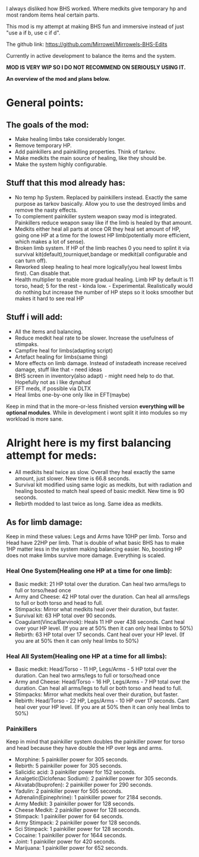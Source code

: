 I always disliked how BHS worked. Where medkits give temporary hp and most random items heal certain parts.

This mod is my attempt at making BHS fun and immersive instead of just "use a if b, use c if d".

The github link: https://github.com/Mirrowel/Mirrowels-BHS-Edits

Currently in active development to balance the items and the system.

**MOD IS VERY WIP SO I DO NOT RECOMMEND ON SERIOUSLY USING IT.**

**An overview of the mod and plans below.**
# General points:
## The goals of the mod:
  - Make healing limbs take considerably longer.
  - Remove temporary HP.
  - Add painkillers and painkilling properties. Think of tarkov.
  - Make medkits the main source of healing, like they should be.
  - Make the system highly configurable.

## **Stuff that this mod already has:**
  - No temp hp System. Replaced by painkillers instead. Exactly the same purpose as tarkov basically. Allow you to use the destroyed limbs and remove the nasty effects.
  - To complement painkiller system weapon sway mod is integrated. Painkillers reduce weapon sway like if the limb is healed by that amount.
  - Medkits either heal all parts at once OR they heal set amount of HP, going one HP at a time for the lowest HP limb(potentially more efficient, which makes a lot of sense).
  - Broken limb system. If HP of the limb reaches 0 you need to splint it via survival kit(default),tourniquet,bandage or medkit(all configurable and can turn off).
  - Reworked sleep healing to heal more logically(you heal lowest limbs first). Can disable that.
  - Health multiplier to enable more gradual healing. Limb HP by default is 11 torso, head; 5 for the rest - kinda low. - Experimental. Realistically would do nothing but increase the number of HP steps so it looks smoother but makes it hard to see real HP

## **Stuff i will add:**
  - All the items and balancing.
  - Reduce medkit heal rate to be slower. Increase the usefulness of stimpaks.
  - Campfire heal for limbs(adapting script)
  - Artefact healing for limbs(same thing)
  - More effects on limb damage. Instead of instadeath increase received damage, stuff like that - need ideas
  - BHS screen in inventory(also adapt) - might need help to do that. Hopefully not as i like dynahud
  - EFT meds, if possible via DLTX
  - Heal limbs one-by-one only like in EFT(maybe)

  Keep in mind that in the more-or-less finished version **everything will be optional modules**. While in development i wont split it into modules so my workload is more sane.



# Alright here is my first balancing attempt for meds:
- All medkits heal twice as slow. Overall they heal exactly the same amount, just slower. New time is 66.8 seconds.
- Survival kit modified using same logic as medkits, but with radiation and healing boosted to match heal speed of basic medkit. New time is 90 seconds.
 - Rebirth modded to last twice as long. Same idea as medkits.
## As for limb damage:
Keep in mind these values: Legs and Arms have 10HP per limb. Torso and Head have 22HP per limb. 
That is double of what basic BHS has to make 1HP matter less in the system making balancing easier.
No, boosting HP does not make limbs survive more damage. Everything is scaled.
### Heal One System(Healing one HP at a time for one limb):
- Basic medkit: 21 HP total over the duration. Can heal two arms/legs to full or torso/head once
- Army and Cheese: 42 HP total over the duration. Can heal all arms/legs to full or both torso and head to full.
- Stimpacks: Mirror what medkits heal over their duration, but faster.
- Survival kit: 63 HP total over 90 seconds.
- Coagulant(Vinca/Barvinok): Heals 11 HP over 438 seconds. Cant heal over your HP level. (If you are at 50% then it can only heal limbs to 50%)
- Rebirth: 63 HP total over 17 seconds. Cant heal over your HP level. (If you are at 50% then it can only heal limbs to 50%)
### Heal All System(Healing one HP at a time for all limbs):
- Basic medkit: Head/Torso - 11 HP, Legs/Arms - 5 HP total over the duration. Can heal two arms/legs to full or torso/head once
- Army and Cheese: Head/Torso - 16 HP, Legs/Arms - 7 HP total over the duration. Can heal all arms/legs to full or both torso and head to full.
- Stimpacks: Mirror what medkits heal over their duration, but faster.
- Rebirth: Head/Torso - 22 HP, Legs/Arms - 10 HP over 17 seconds. Cant heal over your HP level. (If you are at 50% then it can only heal limbs to 50%)
### Painkillers
Keep in mind that painkiller system doubles the painkiller power for torso and head because they have double the HP over legs and arms.
- Morphine: 5 painkiller power for 305 seconds.
- Rebirth: 5 painkiller power for 305 seconds.
- Salicidic acid: 3 painkiller power for 152 seconds.
- Analgetic(Diclofenac Sodium): 2 painkiller power for 305 seconds.
- Akvatab(Ibuprofen): 2 painkiller power for 290 seconds.
- Yadulin: 2 painkiller power for 505 seconds.
- Adrenalin(Epinephrine): 1 painkiller power for 2184 seconds.
- Army Medkit: 3 painkiller power for 128 seconds.
- Cheese Medkit: 2 painkiller power for 128 seconds.
- Stimpack: 1 painkiller power for 64 seconds.
- Army Stimpack: 2 painkiller power for 128 seconds.
- Sci Stimpack: 1 painkiller power for 128 seconds.
- Cocaine: 1 painkiller power for 1644 seconds.
- Joint: 1 painkiller power for 420 seconds.
- Marijuana: 1 painkiller power for 652 seconds.
